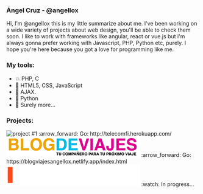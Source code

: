 ### Ángel Cruz - @angellox

Hi, I’m @angellox this is my little summarize about me. I've been working on a wide variety of projects about web design, you'll be able to check them soon. I like to work with frameworks like angular, react or vue.js but i'm always gonna prefer working with Javascript, PHP, Python etc, purely. I hope you're here because you got a love for programming like me.

### My tools:

  - 💥 PHP, C
  - 👅 HTML5, CSS, JavaScript 
  - :wave: AJAX.
  - 🐍 Python
  - 🌝 Surely more...
  
### Projects: 
  <img src="https://telecomfi.herokuapp.com/public/build/img/ingenieria_logo.png" width="350" alt="project #1">
  :arrow_forward: Go: http://telecomfi.herokuapp.com/ 
  <img src="https://github.com/angellox/icons_readme/blob/main/logo.png" width="350" alt="project #2">
  :arrow_forward: Go: https://blogviajesangellox.netlify.app/index.html 
  <img src="https://github.com/angellox/icons_readme/blob/main/logo.svg" width="350" alt="project #3">
  :watch: In progress... 
  

<!---
angellox/angellox is a ✨ special ✨ repository because its `README.md` (this file) appears on your GitHub profile.
You can click the Preview link to take a look at your changes.
--->

